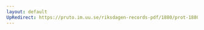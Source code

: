 ```yaml
---
layout: default
UpRedirect: https://pruto.im.uu.se/riksdagen-records-pdf/1880/prot-1880--fk--030.pdf
---
```


